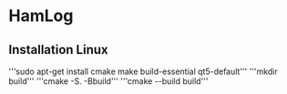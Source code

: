 # HamLog

## Installation Linux
'''sudo apt-get install cmake make build-essential qt5-default'''
'''mkdir build'''
'''cmake -S. -Bbuild'''
'''cmake --build build'''

